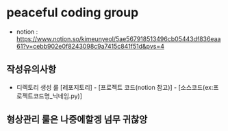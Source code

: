 # peaceful coding group

- notion : https://www.notion.so/kimeunyeol/5ae567918513496cb05443df836eaa61?v=cebb902e0f8243098c9a7415c841f51d&pvs=4

## 작성유의사항
- 디렉토리 생성 룰 [레포지토리] - [프로젝트 코드(notion 참고)] - [소스코드(ex:프로젝트코드명_닉네임.py)]


## 형상관리 룰은 나중에할겡 넘무 귀찮앙
